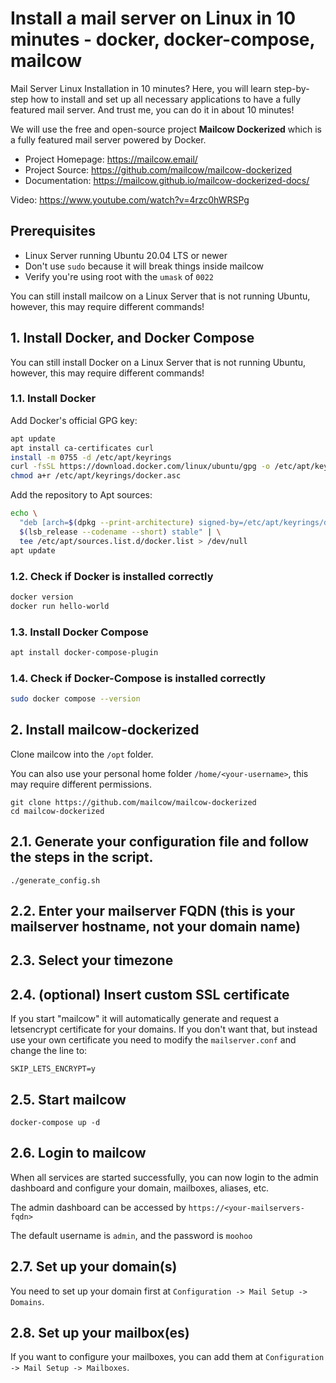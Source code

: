 # Install a mail server on Linux in 10 minutes - docker, docker-compose, mailcow

Mail Server Linux Installation in 10 minutes? Here, you will learn step-by-step how to install and set up all necessary applications to have a fully featured mail server. And trust me, you can do it in about 10 minutes!

We will use the free and open-source project **Mailcow Dockerized** which is a fully featured mail server powered by Docker.

- Project Homepage: https://mailcow.email/
- Project Source: https://github.com/mailcow/mailcow-dockerized
- Documentation: https://mailcow.github.io/mailcow-dockerized-docs/

Video: https://www.youtube.com/watch?v=4rzc0hWRSPg

## Prerequisites

- Linux Server running Ubuntu 20.04 LTS or newer
- Don't use `sudo` because it will break things inside mailcow
- Verify you're using root with the `umask` of `0022`

You can still install mailcow on a Linux Server that is not running Ubuntu, however, this may require different commands!

## 1. Install Docker, and Docker Compose

You can still install Docker on a Linux Server that is not running Ubuntu, however, this may require different commands!

### 1.1. Install Docker
Add Docker's official GPG key:
```bash
apt update
apt install ca-certificates curl
install -m 0755 -d /etc/apt/keyrings
curl -fsSL https://download.docker.com/linux/ubuntu/gpg -o /etc/apt/keyrings/docker.asc
chmod a+r /etc/apt/keyrings/docker.asc
```

Add the repository to Apt sources:
```bash
echo \
  "deb [arch=$(dpkg --print-architecture) signed-by=/etc/apt/keyrings/docker.asc] https://download.docker.com/linux/ubuntu  \
  $(lsb_release --codename --short) stable" | \
  tee /etc/apt/sources.list.d/docker.list > /dev/null
apt update
```

### 1.2. Check if Docker is installed correctly
```bash
docker version
docker run hello-world
```

### 1.3. Install Docker Compose
```bash
apt install docker-compose-plugin
```

### 1.4. Check if Docker-Compose is installed correctly
```bash
sudo docker compose --version
```

## 2. Install mailcow-dockerized

Clone mailcow into the `/opt` folder.

You can also use your personal home folder `/home/<your-username>`, this may require different permissions.

```
git clone https://github.com/mailcow/mailcow-dockerized
cd mailcow-dockerized
```

## 2.1. Generate your configuration file and follow the steps in the script.

```
./generate_config.sh
```

## 2.2. Enter your mailserver FQDN (this is your mailserver hostname, not your domain name)

## 2.3. Select your timezone

## 2.4. (optional) Insert custom SSL certificate

If you start "mailcow" it will automatically generate and request a letsencrypt certificate for your domains. If you don't want that, but instead use your own certificate you need to modify the `mailserver.conf` and change the line to:

```
SKIP_LETS_ENCRYPT=y
```

## 2.5. Start mailcow

```
docker-compose up -d
```

## 2.6. Login to mailcow

When all services are started successfully, you can now login to the admin dashboard and configure your domain, mailboxes, aliases, etc.

The admin dashboard can be accessed by `https://<your-mailservers-fqdn>`

The default username is `admin`, and the password is `moohoo`

## 2.7. Set up your domain(s)

You need to set up your domain first at `Configuration -> Mail Setup -> Domains`.

## 2.8. Set up your mailbox(es)

If you want to configure your mailboxes, you can add them at `Configuration -> Mail Setup -> Mailboxes`.

